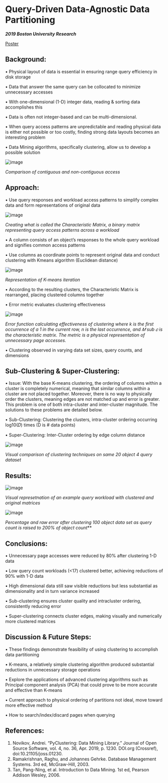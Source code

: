 # Query-Driven Data-Agnostic Data Partitioning

***2019 Boston University Research***

[Poster](https://www.bu.edu/summer/files/2019/11/Xu-Kevin-POSTER.pdf)

## Background:

• Physical layout of data is essential in ensuring range query efficiency in disk storage

• Data that answer the same query can be collocated to minimize unnecessary accesses

• With one-dimensional (1-D) integer data, reading & sorting data accomplishes this

• Data is often not integer-based and can be multi-dimensional.

• When query access patterns are unpredictable and reading physical data is either not possible or too costly, finding strong data layouts becomes an interesting problem

• Data Mining algorithms, specifically clustering, allow us to develop a possible solution

![image](https://user-images.githubusercontent.com/30887959/62838161-696fde00-bc2d-11e9-97e2-32bd8cfcf1fe.png)

*Comparison of contiguous and non-contiguous access*

## Approach:

• Use query responses and workload access patterns to simplify complex data and form representations of original data

![image](https://user-images.githubusercontent.com/30887959/62838225-19454b80-bc2e-11e9-93c1-84c9488b6e52.png)

*Creating what is called the Characteristic Matrix, a binary matrix representing query access patterns across a workload*

• A column consists of an object’s responses to the whole query workload and signifies common access patterns

• Use columns as coordinate points to represent original data and conduct clustering with Kmeans algorithm (Euclidean distance)

![image](https://user-images.githubusercontent.com/30887959/62838242-5f9aaa80-bc2e-11e9-8ff4-5d935789a765.png)

*Representation of K-means iteration*

• According to the resulting clusters, the Characteristic Matrix is rearranged, placing clustered columns together

• Error metric evaluates clustering effectiveness

![image](https://user-images.githubusercontent.com/30887959/62838251-8b1d9500-bc2e-11e9-9f83-6ff4812b0e1d.png)

*Error function calculating effectiveness of clustering where k is the first occurrence of a 1 in the current row, n is the last
occurrence, and 𝑀 sub 𝑐 is the characteristic matrix. The metric is a physical representation of unnecessary page accesses.*


• Clustering observed in varying data set sizes, query counts, and dimensions

## Sub-Clustering & Super-Clustering:

• Issue: With the base K-means clustering, the ordering of columns within a cluster is completely numerical, meaning that similar columns within a cluster are not placed together. Moreover, there is no way to physically order the clusters, meaning edges are not matched up and error is greater. This problem is one of both intra-cluster and inter-cluster magnitude. The solutions to these problems are detailed below.

• Sub-Clustering: Clustering the clusters, intra-cluster ordering occurring log10(𝐷) times (D is # data points)

• Super-Clustering: Inter-Cluster ordering by edge column distance

![image](https://user-images.githubusercontent.com/30887959/62838293-054e1980-bc2f-11e9-9b09-9108a03610ca.png)

*Visual comparison of clustering techniques on same 20 object 4 query dataset*

## Results:

![image](https://user-images.githubusercontent.com/30887959/62838325-552ce080-bc2f-11e9-8bde-7bf9fca054ef.png)

*Visual represetnation of an example query workload with clustered and original matrices*

![image](https://user-images.githubusercontent.com/30887959/62838338-7988bd00-bc2f-11e9-9153-86ee0eea3d14.png)

*Percentage and raw error after clustering 100 object data set as query count is raised to 200% of object count***

## Conclusions:

• Unnecessary page accesses were reduced by 80% after clustering 1-D data


• Low query count workloads (<17) clustered better, achieving reductions of 90% with 1-D data

• High dimensional data still saw visible reductions but less substantial as dimensionality and in turn variance increased

• Sub-clustering ensures cluster quality and intracluster ordering, consistently reducing error

• Super-clustering connects cluster edges, making visually and numerically more clustered matrices

## Discussion & Future Steps:

• These findings demonstrate feasibility of using clustering to accomplish data partitioning

• K-means, a relatively simple clustering algorithm produced substantial reductions in unnecessary storage operations

• Explore the applications of advanced clustering algorithms such as Principal component analysis (PCA) that could prove to be more accurate and effective than K-means

• Current approach to physical ordering of partitions not ideal, move toward more effective method

• How to search/index/discard pages when querying


## References: 

1. Novikov, Andrei. “PyClustering: Data Mining Library.” Journal of Open Source Software, vol. 4, no. 36, Apr. 2019, p. 1230. DOI.org (Crossref), doi:10.21105/joss.01230.
2. Ramakrishnan, Raghu, and Johannes Gehrke. Database Management Systems. 3rd ed, McGraw-Hill, 2003.
3. Tan, Pang-Ning, et al. Introduction to Data Mining. 1st ed, Pearson Addison Wesley, 2006.
